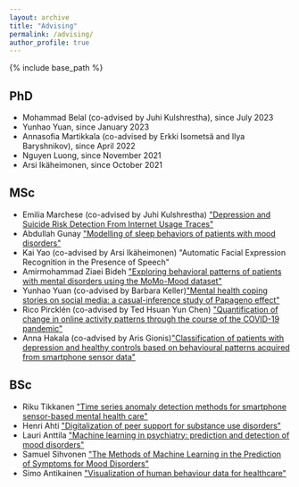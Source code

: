 ```yaml
---
layout: archive
title: "Advising"
permalink: /advising/
author_profile: true
---
```


<style>
@import url('https://fonts.googleapis.com/css?family=Aladin|Amaranth|Arima+Madurai|Bangers|Bungee+Inline|Cabin+Sketch|Carter+One|Chicle|Damion|Emilys+Candy|Faster+One|Fredericka+the+Great|Frijole|Handlee|Homenaje|IM+Fell+DW+Pica|Jacques+Francois+Shadow|Kalam|Libre+Barcode+128+Text|Love+Ya+Like+A+Sister|Merienda|Mystery+Quest|Oleo+Script|Permanent+Marker|Philosopher|Raleway+Dots|Ranchers|Sail|Saira+Extra+Condensed|Sirin+Stencil|ZCOOL+KuaiLe&display=swap');
</style>

{% include base_path %}

## PhD
- Mohammad Belal (co-advised by Juhi Kulshrestha), since July 2023
- Yunhao Yuan, since January 2023
- Annasofia Martikkala (co-advised by Erkki Isometsä and Ilya Baryshnikov), since April 2022
- Nguyen Luong, since November 2021
- Arsi Ikäheimonen, since October 2021

## MSc 
- Emilia Marchese (co-advised by Juhi Kulshrestha) ["Depression and Suicide Risk Detection From
Internet Usage Traces"](/theses/master_thesis_Marchese_Emilia_2024.pdf)
- Abdullah Gunay <a href="https://users.aalto.fi/~aledavs1/theses/MSc_thesis_2022_Abdullah_Gunay.pdf">"Modelling of sleep behaviors of
patients with mood disorders"</a>
- Kai Yao (co-advised by Arsi Ikäheimonen) "Automatic Facial Expression Recognition in the Presence of Speech"
- Amirmohammad Ziaei Bideh <a href="https://aaltodoc.aalto.fi/bitstream/handle/123456789/116268/master_Ziaei_Bideh_Amirmohammad_2022.pdf">"Exploring behavioral patterns of patients with mental disorders using the MoMo-Mood dataset"</a>
- Yunhao Yuan (co-advised by Barbara Keller)<a href="https://aaltodoc.aalto.fi/bitstream/handle/123456789/118332/master_Yuan_Yunhao_2022.pdf">"Mental health coping stories on social media: a casual-inference study of Papageno effect"</a>
- Rico Pircklén (co-advised by Ted Hsuan Yun Chen) <a href="https://users.aalto.fi/~aledavs1/theses/MSc_thesis_2021_Rico_Pircklen.pdf">"Quantification of change in online activity patterns through the course of the COVID-19 pandemic"</a>
- Anna Hakala (co-advised by Aris Gionis)<a href="/theses/MSc_thesis_Hakala_Anna_2021.pdf">"Classification of patients with depression and healthy controls based on behavioural patterns acquired from smartphone sensor data" </a>


## BSc 

- Riku Tikkanen ["Time series
  anomaly detection methods for smartphone sensor-based mental health
  care"](/theses/final_Riku_Tikkanen.pdf)
- Henri Ahti <a href="/theses/SCI_2021_Ahti_Henri.pdf">"Digitalization
  of peer support for substance use disorders"</a>
- Lauri Anttila <a href="/theses/Final_SCI_2021_Lauri_Anttila.pdf">"Machine learning in psychiatry: prediction and
  detection of mood disorders"</a>
- Samuel Sihvonen <a href="/theses/BSc_Thesis_Final_Samuel_Sihvonen.pdf">"The Methods of Machine Learning in
  the Prediction of Symptoms for Mood Disorders"</a>
- Simo Antikainen <a
  href="/theses/SCI_2018_Simo_Antikainen.pdf">"Visualization of human
  behaviour data for healthcare"</a>






